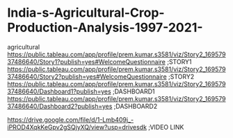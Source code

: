 # India-s-Agricultural-Crop-Production-Analysis-1997-2021-
agricultural
https://public.tableau.com/app/profile/prem.kumar.s3581/viz/Story2_16957937486640/Story1?publish=yes#WelcomeQuestionnaire ;STORY1
https://public.tableau.com/app/profile/prem.kumar.s3581/viz/Story2_16957937486640/Story2?publish=yes#WelcomeQuestionnaire ;STORY2
https://public.tableau.com/app/profile/prem.kumar.s3581/viz/Story2_16957937486640/Dashboard1?publish=yes ;DASHBOARD1
https://public.tableau.com/app/profile/prem.kumar.s3581/viz/Story2_16957937486640/Dashboard2?publish=yes ;DASHBOARD2

https://drive.google.com/file/d/1-Lmb409j_-iPROD4XqkKeGpv2gSQjyXQ/view?usp=drivesdk ;VIDEO LINK
